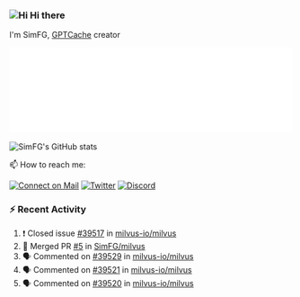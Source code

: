 ### <img src='https://qpluspicture.oss-cn-beijing.aliyuncs.com/6LjjQA/Hi.gif' alt='Hi' width="24"/> Hi there

I'm SimFG, [GPTCache](https://github.com/zilliztech/GPTCache) creator

![Metrics 👋](/metrics.plugin.followup.user.svg)

![SimFG's GitHub stats](https://github-readme-stats.vercel.app/api?username=SimFG&show_icons=true&theme=radical&count_private=true)

📫 How to reach me:

[![Connect on Mail](https://img.shields.io/badge/Ask%20me-anything-1abc9c.svg)](mailto:1142838399@qq.com)
[![Twitter](https://img.shields.io/twitter/follow/FogSim?style=social)](https://twitter.com/FogSim)
[![Discord](https://img.shields.io/discord/1092648432495251507?label=Discord&logo=discord)](https://discord.gg/Q8C6WEjSWV)

### :zap: Recent Activity

<!--START_SECTION:activity-->
1. ❗️ Closed issue [#39517](https://github.com/milvus-io/milvus/issues/39517) in [milvus-io/milvus](https://github.com/milvus-io/milvus)
2. 🎉 Merged PR [#5](https://github.com/SimFG/milvus/pull/5) in [SimFG/milvus](https://github.com/SimFG/milvus)
3. 🗣 Commented on [#39529](https://github.com/milvus-io/milvus/issues/39529) in [milvus-io/milvus](https://github.com/milvus-io/milvus)
4. 🗣 Commented on [#39521](https://github.com/milvus-io/milvus/issues/39521) in [milvus-io/milvus](https://github.com/milvus-io/milvus)
5. 🗣 Commented on [#39520](https://github.com/milvus-io/milvus/issues/39520) in [milvus-io/milvus](https://github.com/milvus-io/milvus)
<!--END_SECTION:activity-->

